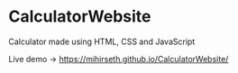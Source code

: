 # CalculatorWebsite

Calculator made using HTML, CSS and JavaScript

Live demo -> https://mihirseth.github.io/CalculatorWebsite/
